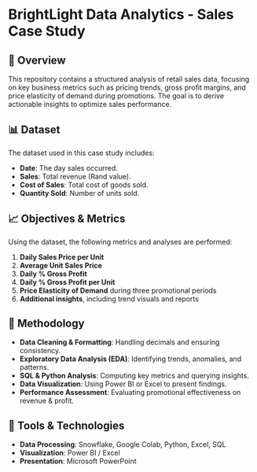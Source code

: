 # BrightLight Data Analytics - Sales Case Study

## 📌 Overview
This repository contains a structured analysis of retail sales data, focusing on key business metrics such as pricing trends, gross profit margins, and price elasticity of demand during promotions. The goal is to derive actionable insights to optimize sales performance.

## 📊 Dataset
The dataset used in this case study includes:
- **Date**: The day sales occurred.
- **Sales**: Total revenue (Rand value).
- **Cost of Sales**: Total cost of goods sold.
- **Quantity Sold**: Number of units sold.

## 📈 Objectives & Metrics
Using the dataset, the following metrics and analyses are performed:
1. **Daily Sales Price per Unit**  
2. **Average Unit Sales Price**  
3. **Daily % Gross Profit**  
4. **Daily % Gross Profit per Unit**  
5. **Price Elasticity of Demand** during three promotional periods  
6. **Additional insights**, including trend visuals and reports

## 🔎 Methodology
- **Data Cleaning & Formatting**: Handling decimals and ensuring consistency.
- **Exploratory Data Analysis (EDA)**: Identifying trends, anomalies, and patterns.
- **SQL & Python Analysis**: Computing key metrics and querying insights.
- **Data Visualization**: Using Power BI or Excel to present findings.
- **Performance Assessment**: Evaluating promotional effectiveness on revenue & profit.

## 📌 Tools & Technologies

- **Data Processing**: Snowflake, Google Colab, Python, Excel, SQL
- **Visualization**: Power BI / Excel
- **Presentation**: Microsoft PowerPoint



